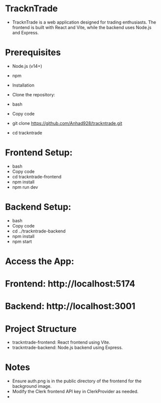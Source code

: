 
# TracknTrade
* TracknTrade is a web application designed for trading enthusiasts. The frontend is built with React and Vite, while the backend uses Node.js and Express.

# Prerequisites
* Node.js (v14+)
* npm
* Installation
* Clone the repository:

* bash
* Copy code
* git clone https://github.com/Anhad928/trackntrade.git
* cd trackntrade
# Frontend Setup:

* bash
* Copy code
* cd trackntrade-frontend
* npm install
* npm run dev
# Backend Setup:

* bash
* Copy code
* cd ../trackntrade-backend
* npm install
* npm start
# Access the App:

# Frontend: http://localhost:5174
# Backend: http://localhost:3001
# Project Structure
* trackntrade-frontend: React frontend using Vite.
* trackntrade-backend: Node.js backend using Express.
# Notes
* Ensure auth.png is in the public directory of the frontend for the background image.
* Modify the Clerk frontend API key in ClerkProvider as needed.
*  
